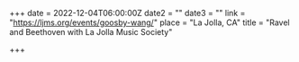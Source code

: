+++
date = 2022-12-04T06:00:00Z
date2 = ""
date3 = ""
link = "https://ljms.org/events/goosby-wang/"
place = "La Jolla, CA"
title = "Ravel and Beethoven with La Jolla Music Society"

+++
